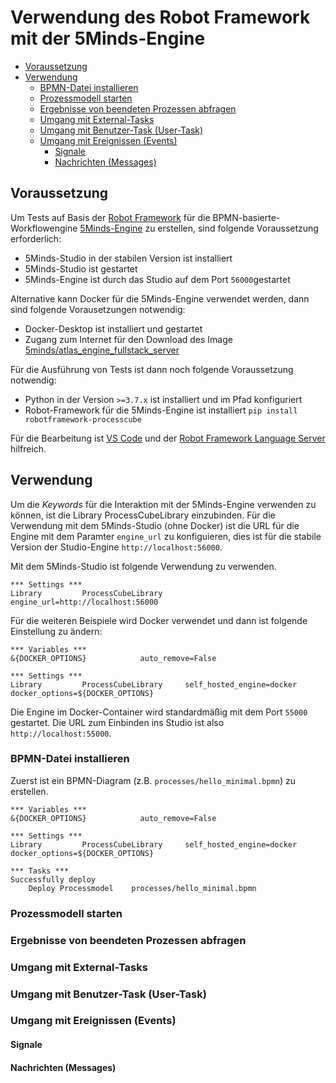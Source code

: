 # Verwendung des Robot Framework mit der 5Minds-Engine

- [Voraussetzung](#voraussetzung)
- [Verwendung](#verwendung)
  * [BPMN-Datei installieren](#bpmn-datei-installieren)
  * [Prozessmodell starten](#prozessmodell-starten)
  * [Ergebnisse von beendeten Prozessen abfragen](#ergebnisse-von-beendeten-prozessen-abfragen)
  * [Umgang mit External-Tasks](#umgang-mit-external-tasks)
  * [Umgang mit Benutzer-Task (User-Task)](#umgang-mit-benutzer-task-user-task)
  * [Umgang mit Ereignissen (Events)](#umgang-mit-ereignissen-events)
    + [Signale](#signale)
    + [Nachrichten (Messages)](#nachrichten-messages)
## Voraussetzung

Um Tests auf Basis der [Robot Framework](https://robotframework.org/) für die BPMN-basierte-Workflowengine
[5Minds-Engine](https://www.5minds.de/processcube/) zu erstellen, sind folgende Voraussetzung erforderlich:
- 5Minds-Studio in der stabilen Version ist installiert
- 5Minds-Studio ist gestartet
- 5Minds-Engine ist durch das Studio auf dem Port `56000`gestartet

Alternative kann Docker für die 5Minds-Engine verwendet werden, dann sind folgende Vorausetzungen notwendig:
- Docker-Desktop ist installiert und gestartet
- Zugang zum Internet für den Download des Image [5minds/atlas_engine_fullstack_server](https://hub.docker.com/r/5minds/atlas_engine_fullstack_server)

Für die Ausführung von Tests ist dann noch folgende Voraussetzung notwendig:
- Python in der Version `>=3.7.x` ist installiert und im Pfad konfiguriert
- Robot-Framework für die 5Minds-Engine ist installiert `pip install robotframework-processcube`

Für die Bearbeitung ist [VS Code](https://code.visualstudio.com/) und der [Robot Framework Language Server](https://marketplace.visualstudio.com/items?itemName=robocorp.robotframework-lsp) hilfreich.

## Verwendung

Um die *Keywords* für die Interaktion mit der 5Minds-Engine verwenden zu können, ist die 
Library ProcessCubeLibrary einzubinden.
Für die Verwendung mit dem 5Minds-Studio (ohne Docker) ist die URL für die Engine mit
dem Paramter `engine_url` zu konfiguieren, dies ist für die stabile Version der
Studio-Engine `http://localhost:56000`.

Mit dem 5Minds-Studio ist folgende Verwendung zu verwenden.
```robotframework
*** Settings ***
Library         ProcessCubeLibrary     engine_url=http://localhost:56000

```

Für die weiteren Beispiele wird Docker verwendet und dann ist folgende Einstellung zu ändern:
```robotframework
*** Variables ***
&{DOCKER_OPTIONS}            auto_remove=False

*** Settings ***
Library         ProcessCubeLibrary     self_hosted_engine=docker    docker_options=${DOCKER_OPTIONS}
```

Die Engine im Docker-Container wird standardmäßig mit dem Port `55000` gestartet. Die URL zum
Einbinden ins Studio ist also `http://localhost:55000`.

### BPMN-Datei installieren

Zuerst ist ein BPMN-Diagram (z.B. `processes/hello_minimal.bpmn`) zu erstellen.


```robotframework
*** Variables ***
&{DOCKER_OPTIONS}            auto_remove=False

*** Settings ***
Library         ProcessCubeLibrary     self_hosted_engine=docker    docker_options=${DOCKER_OPTIONS}

*** Tasks ***
Successfully deploy
    Deploy Processmodel    processes/hello_minimal.bpmn
```

### Prozessmodell starten

### Ergebnisse von beendeten Prozessen abfragen

### Umgang mit External-Tasks

### Umgang mit Benutzer-Task (User-Task)

### Umgang mit Ereignissen (Events)

#### Signale

#### Nachrichten (Messages)


